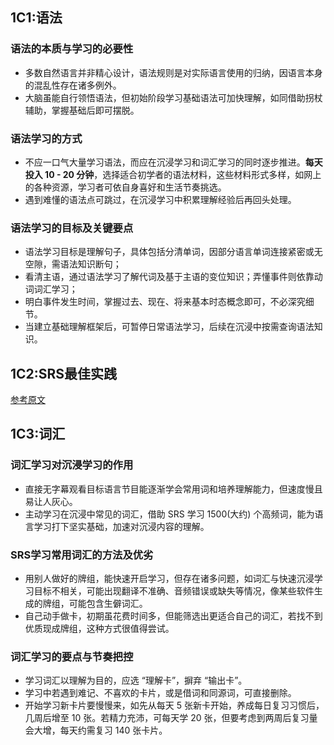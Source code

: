 ## 1C1:语法

### 语法的本质与学习的必要性
- 多数自然语言并非精心设计，语法规则是对实际语言使用的归纳，因语言本身的混乱性存在诸多例外。
- 大脑虽能自行领悟语法，但初始阶段学习基础语法可加快理解，如同借助拐杖辅助，掌握基础后即可摆脱。

### 语法学习的方式
- 不应一口气大量学习语法，而应在沉浸学习和词汇学习的同时逐步推进。**每天投入 10 - 20 分钟**，选择适合初学者的语法材料，这些材料形式多样，如网上的各种资源，学习者可依自身喜好和生活节奏挑选。
- 遇到难懂的语法点可跳过，在沉浸学习中积累理解经验后再回头处理。

### 语法学习的目标及关键要点
- 语法学习目标是理解句子，具体包括分清单词，因部分语言单词连接紧密或无空隙，需语法知识断句；
- 看清主语，通过语法学习了解代词及基于主语的变位知识；弄懂事件则依靠动词词汇学习；
- 明白事件发生时间，掌握过去、现在、将来基本时态概念即可，不必深究细节。
- 当建立基础理解框架后，可暂停日常语法学习，后续在沉浸中按需查询语法知识。

## 1C2:SRS最佳实践
[参考原文](https://zhuanlan.zhihu.com/p/657926894)

## 1C3:词汇

### 词汇学习对沉浸学习的作用
- 直接无字幕观看目标语言节目能逐渐学会常用词和培养理解能力，但速度慢且易让人灰心。
- 主动学习在沉浸中常见的词汇，借助 SRS 学习 1500(大约) 个高频词，能为语言学习打下坚实基础，加速对沉浸内容的理解。

### SRS学习常用词汇的方法及优劣
- 用别人做好的牌组，能快速开启学习，但存在诸多问题，如词汇与快速沉浸学习目标不相关，可能出现翻译不准确、音频错误或缺失等情况，像某些软件生成的牌组，可能包含生僻词汇。
- 自己动手做卡，初期虽花费时间多，但能筛选出更适合自己的词汇，若找不到优质现成牌组，这种方式很值得尝试。

### 词汇学习的要点与节奏把控
- 学习词汇以理解为目的，应选 “理解卡”，摒弃 “输出卡”。
- 学习中若遇到难记、不喜欢的卡片，或是借词和同源词，可直接删除。
- 开始学习新卡片要慢慢来，如先从每天 5 张新卡开始，养成每日复习习惯后，几周后增至 10 张。若精力充沛，可每天学 20 张，但要考虑到两周后复习量会大增，每天约需复习 140 张卡片。